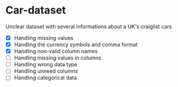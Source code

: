 # Car-dataset
Unclear dataset with several informations about a UK's craiglist cars
  - [x] Handling missing values
  - [x] Handling the currency symbols and comma format
  - [x] Handling non-valid column names
  - [ ] Handling missing values in columns
  - [ ] Handling wrong data type 
  - [ ] Handling unneed columns
  - [ ] Handling categorical data
